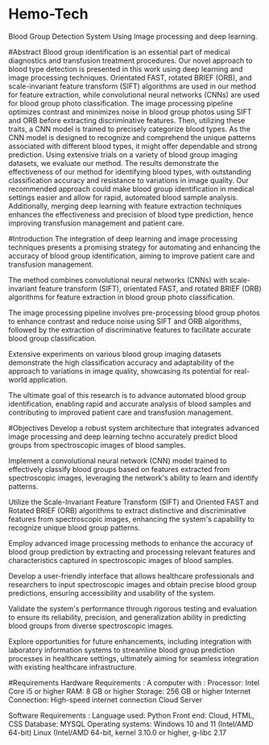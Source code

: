 # Hemo-Tech
Blood Group Detection System Using Image processing and deep learning.


#Abstract
Blood group identification is an essential part of medical diagnostics and transfusion treatment procedures. Our novel approach to blood type detection is presented in this work using deep learning and image processing techniques. Orientated FAST, rotated BRIEF (ORB), and scale-invariant feature transform (SIFT) algorithms are used in our method for feature extraction, while convolutional neural networks (CNNs) are used for blood group photo classification. The image processing pipeline optimizes contrast and minimizes noise in blood group photos using SIFT and ORB before extracting discriminative features. Then, utilizing these traits, a CNN model is trained to precisely categorize blood types. As the CNN model is designed to recognize and comprehend the unique patterns associated with different blood types, it might offer dependable and strong prediction. Using extensive trials on a variety of blood group imaging datasets, we evaluate our method. The results demonstrate the effectiveness of our method for identifying blood types, with outstanding classification accuracy and resistance to variations in image quality. Our recommended approach could make blood group identification in medical settings easier and allow for rapid, automated blood sample analysis. Additionally, merging deep learning with feature extraction techniques enhances the effectiveness and precision of blood type prediction, hence improving transfusion management and patient care.

#Introduction
The integration of deep learning and image processing techniques presents a promising strategy for automating and enhancing the accuracy of blood group identification, aiming to improve patient care and transfusion management.

The method combines convolutional neural networks (CNNs) with scale-invariant feature transform (SIFT), orientated FAST, and rotated BRIEF (ORB) algorithms for feature extraction in blood group photo classification.

The image processing pipeline involves pre-processing blood group photos to enhance contrast and reduce noise using SIFT and ORB algorithms, followed by the extraction of discriminative features to facilitate accurate blood group classification.

Extensive experiments on various blood group imaging datasets demonstrate the high classification accuracy and adaptability of the approach to variations in image quality, showcasing its potential for real-world application.

The ultimate goal of this research is to advance automated blood group identification, enabling rapid and accurate analysis of blood samples and contributing to improved patient care and transfusion management. 


#Objectives
Develop a robust system architecture that integrates advanced image processing and deep learning techno accurately predict blood groups from spectroscopic images of blood samples.

Implement a convolutional neural network (CNN) model trained to effectively classify blood groups based on features extracted from spectroscopic images, leveraging the network's ability to learn and identify patterns.

Utilize the Scale-Invariant Feature Transform (SIFT) and Oriented FAST and Rotated BRIEF (ORB) algorithms to extract distinctive and discriminative features from spectroscopic images, enhancing the system's capability to recognize unique blood group patterns.

Employ advanced image processing methods to enhance the accuracy of blood group prediction by extracting and processing relevant features and characteristics captured in spectroscopic images of blood samples.

Develop a user-friendly interface that allows healthcare professionals and researchers to input spectroscopic images and obtain precise blood group predictions, ensuring accessibility and usability of the system.

Validate the system's performance through rigorous testing and evaluation to ensure its reliability, precision, and generalization ability in predicting blood groups from diverse spectroscopic images.

Explore opportunities for future enhancements, including integration with laboratory information systems to streamline blood group prediction processes in healthcare settings, ultimately aiming for seamless integration with existing healthcare infrastructure.

#Requirements
Hardware Requirements :
A computer with :
Processor: Intel Core i5 or higher
RAM: 8 GB or higher
Storage: 256 GB or higher
Internet Connection: High-speed internet connection
Cloud Server


Software Requirements :
Language used: Python
Front end: Cloud, HTML, CSS
Database: MYSQL
Operating systems: Windows 10 and 11 (Intel/AMD 64-bit) 
Linux (Intel/AMD 64-bit, kernel 3.10.0 or higher, g-libc 2.17 




